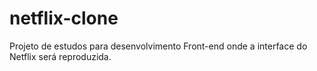 # netflix-clone
Projeto de estudos para desenvolvimento Front-end onde a interface do Netflix será reproduzida. 
